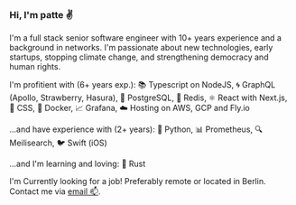 ### Hi, I'm patte :v:

I'm a full stack senior software engineer with 10+ years experience and a background in networks.
I'm passionate about new technologies, early startups, stopping climate change, and strengthening democracy and human rights.

I'm profitient with (6+ years exp.): 📚 Typescript on NodeJS, 🌀 GraphQL (Apollo, Strawberry, Hasura), 🐘 PostgreSQL, 🚀 Redis, ⚛️ React with Next.js, 🎨 CSS, 🐳 Docker, 📈 Grafana, ☁️ Hosting on AWS, GCP and Fly.io

...and have experience with (2+ years): 🐍 Python, 📊 Prometheus, 🔍 Meilisearch, 🐦 Swift (iOS)

...and I'm learning and loving: 🦀 Rust

I'm Currently looking for a job! Preferably remote or located in Berlin. Contact me via [email 📫](mailto:p@tte.io).

<!--
**patte/patte** is a ✨ _special_ ✨ repository because its `README.md` (this file) appears on your GitHub profile.

Here are some ideas to get you started:

- 🔭 I’m currently working on ...
- 🌱 I’m currently learning ...
- 👯 I’m looking to collaborate on ...
- 🤔 I’m looking for help with ...
- 💬 Ask me about ...
- 📫 How to reach me: ...
- 😄 Pronouns: ...
- ⚡ Fun fact: ...
-->
